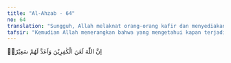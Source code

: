 ```yaml
---
title: "Al-Ahzab - 64"
no: 64
translation: "Sungguh, Allah melaknat orang-orang kafir dan menyediakan bagi mereka api yang menyala-nyala (neraka),"
tafsir: "Kemudian Allah menerangkan bahwa yang mengetahui kapan terjadinya hari Kiamat hanya Allah. Mungkin saja waktu datangnya hari Kiamat sudah dekat, karena setiap yang akan datang memang selalu mendekat dan mungkin dekat. Pepatah Arab mengatakan: \n\n\"Setiap yang akan datang adalah dekat.\"\n\nKemudian Allah akan melaknat dan menjauhkan orang-orang kafir dari kebaikan dan rahmat-Nya. Allah juga menyediakan bagi mereka neraka Sa'ir."
---
```


اِنَّ اللّٰهَ لَعَنَ الْكٰفِرِيْنَ وَاَعَدَّ لَهُمْ سَعِيْرًاۙ 
